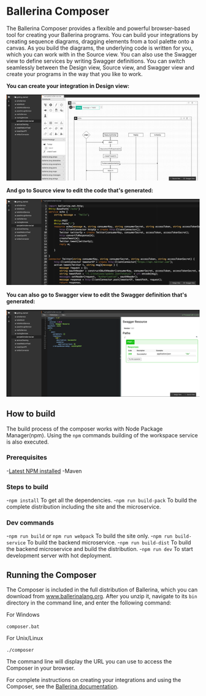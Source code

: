 # Ballerina Composer

The Ballerina Composer provides a flexible and powerful browser-based tool for creating your Ballerina programs. You can build your integrations by creating sequence diagrams, dragging elements from a tool palette onto a canvas. As you build the diagrams, the underlying code is written for you, which you can work with in the Source view. You can also use the Swagger view to define services by writing Swagger definitions. You can switch seamlessly between the Design view, Source view, and Swagger view and create your programs in the way that you like to work.

**You can create your integration in Design view:**

![alt text](./docs/images/DesignView.png?raw=true "Design view")


**And go to Source view to edit the code that's generated:**

![alt text](./docs/images/SourceView.png?raw=true "Source view")

**You can also go to Swagger view to edit the Swagger definition that's generated:**

![alt text](./docs/images/SwaggerView.png?raw=true "Source view")

## How to build
The build process of the composer works with Node Package Manager(npm). Using the `npm` commands building of the workspace service is also executed.

### Prerequisites
-[Latest NPM installed](https://docs.npmjs.com/getting-started/installing-node)
-Maven

### Steps to build
-`npm install` To get all the dependencies.
-`npm run build-pack` To build the complete distribution including the site and the microservice.

### Dev commands
-`npm run build` or `npm run webpack` To build the site only.
-`npm run build-service` To build the backend microservice.
-`npm run build-dist` To build the backend microservice and build the distribution.
-`npm run dev` To start development server with hot deployment.

## Running the Composer

The Composer is included in the full distribution of Ballerina, which you can download from www.ballerinalang.org. After you unzip it, navigate to its `bin` directory in the command line, and enter the following command:

For Windows
```
composer.bat
```

For Unix/Linux
```
./composer
```

The command line will display the URL you can use to access the Composer in your browser.

For complete instructions on creating your integrations and using the Composer, see the [Ballerina documentation](http://ballerinalang.org/documentation/).
